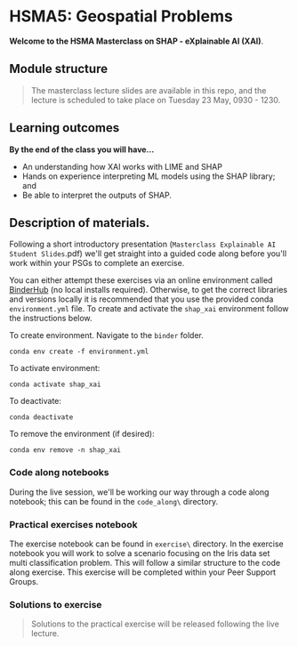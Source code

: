 # HSMA5: Geospatial Problems


**Welcome to the HSMA Masterclass on SHAP - eXplainable AI (XAI)**.

## Module structure

> The masterclass lecture slides are available in this repo, and the lecture is scheduled to take place on Tuesday 23 May, 0930 - 1230.

## Learning outcomes

**By the end of the class you will have...**

* An understanding how XAI works with LIME and SHAP
* Hands on experience interpreting ML models using the SHAP library; and
* Be able to interpret the outputs of SHAP.

## Description of materials.

Following a short introductory presentation (`Masterclass Explainable AI Student Slides`.pdf) we'll get straight into a guided code along before you'll work within your PSGs to complete an exercise.

You can either attempt these exercises via an online environment called [BinderHub](https://mybinder.org/v2/gh/hsma5/masterclass_shap/HEAD) (no local installs required). Otherwise, to get the correct libraries and versions locally it is recommended that you use the provided conda `environment.yml` file. To create and activate the `shap_xai` environment follow the instructions below.

To create environment. Navigate to the `binder` folder.

`conda env create -f environment.yml`

To activate environment:

`conda activate shap_xai`

To deactivate:

`conda deactivate`

To remove the environment (if desired):

`conda env remove -n shap_xai`

### Code along notebooks

During the live session, we'll be working our way through a code along notebook; this can be found in the `code_along\` directory.

### Practical exercises notebook

The exercise notebook can be found in `exercise\` directory. In the exercise notebook you will work to solve a scenario focusing on the Iris data set multi classification problem. This will follow a similar structure to the code along exercise. This exercise will be completed within your Peer Support Groups.

### Solutions to exercise

> Solutions to the practical exercise will be released following the live lecture.
